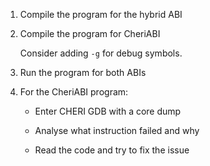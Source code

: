 1. Compile the program for the hybrid ABI

2. Compile the program for CheriABI

   Consider adding `-g` for debug symbols.

3. Run the program for both ABIs

4. For the CheriABI program:

   * Enter CHERI GDB with a core dump

   * Analyse what instruction failed and why

   * Read the code and try to fix the issue
